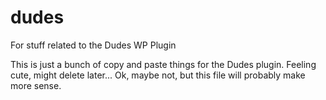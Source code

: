 # dudes
For stuff related to the Dudes WP Plugin

This is just a bunch of copy and paste things for the Dudes plugin.
Feeling cute, might delete later... 
Ok, maybe not, but this file will probably make more sense.
